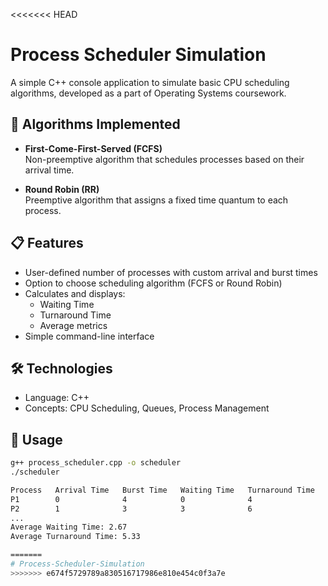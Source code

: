 <<<<<<< HEAD
# Process Scheduler Simulation

A simple C++ console application to simulate basic CPU scheduling algorithms, developed as a part of Operating Systems coursework.

## 🧠 Algorithms Implemented

- **First-Come-First-Served (FCFS)**  
  Non-preemptive algorithm that schedules processes based on their arrival time.

- **Round Robin (RR)**  
  Preemptive algorithm that assigns a fixed time quantum to each process.

## 📋 Features

- User-defined number of processes with custom arrival and burst times
- Option to choose scheduling algorithm (FCFS or Round Robin)
- Calculates and displays:
  - Waiting Time
  - Turnaround Time
  - Average metrics
- Simple command-line interface

## 🛠️ Technologies

- Language: C++
- Concepts: CPU Scheduling, Queues, Process Management

## 🚀 Usage

```bash
g++ process_scheduler.cpp -o scheduler
./scheduler

Process   Arrival Time   Burst Time   Waiting Time   Turnaround Time
P1        0              4            0              4
P2        1              3            3              6
...
Average Waiting Time: 2.67
Average Turnaround Time: 5.33

=======
# Process-Scheduler-Simulation
>>>>>>> e674f5729789a830516717986e810e454c0f3a7e
